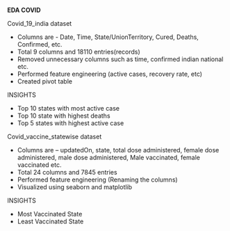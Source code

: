 **EDA COVID**

Covid_19_india dataset 

  - Columns are  - Date, Time, State/UnionTerritory, Cured, Deaths, Confirmed, etc.
  - Total 9 columns and 18110 entries(records)
  - Removed unnecessary columns such as time, confirmed indian national etc.
  - Performed feature engineering (active cases, recovery rate, etc)
  - Created pivot table
  
INSIGHTS

  - Top 10 states with most active case 
  - Top 10 state with highest deaths
  - Top 5 states with highest active case

Covid_vaccine_statewise dataset

  - Columns are – updatedOn, state, total dose administered, female dose administered, male dose administered, Male vaccinated, female vaccinated etc.
  - Total 24 columns and 7845 entries
  - Performed feature engineering (Renaming the columns)
  - Visualized using seaborn and matplotlib
  
INSIGHTS

  - Most Vaccinated State
  - Least Vaccinated State
